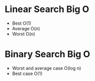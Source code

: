 # Linear Search Big O

- Best O(1)
- Average O(n)
- Worst O(n)

# Binary Search Big O

- Worst and average case O(log n)
- Best case O(1)
